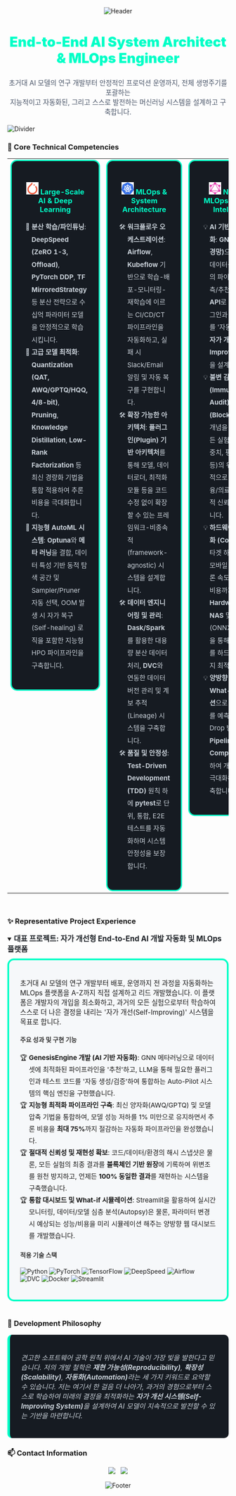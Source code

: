 <div id="header" align="center">
  <img src="https://capsule-render.vercel.app/api?type=venom&color=00ffc7&height=300&section=header&text=IRO's%20Universe&fontSize=70&animation=twinkling&fontColor=ffffff&fontAlignY=38" alt="Header"/>
</div>

<div style="text-align: center; margin-top: 20px; margin-bottom: 20px;">
  <h2 style="font-weight: 900; font-size: 2.2em; color: #00ffc7;">
    End-to-End AI System Architect & MLOps Engineer
  </h2>
  <p style="font-size: 1.1em; color: #4a5568;">
    초거대 AI 모델의 연구 개발부터 안정적인 프로덕션 운영까지, 전체 생명주기를 포괄하는<br/>지능적이고 자동화된, 그리고 스스로 발전하는 머신러닝 시스템을 설계하고 구축합니다.
  </p>
</div>

<img src="https://capsule-render.vercel.app/api?type=waving&color=00ffc7&height=70&section=title&width=100%" alt="Divider"/>

### **🚀 Core Technical Competencies**

<table width="100%" cellspacing="15" cellpadding="0" style="border: none;">
  <tr valign="top">
    <td width="33.3%">
      <div style="background-color: #161b22; border: 3px solid #00ffc7; border-radius: 15px; padding: 25px; height: 100%;">
        <h3 align="center" style="font-weight: bold; color: #00ffc7;">
          <img src="https://raw.githubusercontent.com/devicons/devicon/master/icons/pytorch/pytorch-original.svg" alt="PyTorch" width="28" height="28"/>
          Large-Scale AI & Deep Learning
        </h3>
        <ul style="list-style-type: '🤖 '; padding-left: 20px; font-size: 15px; line-height: 1.9; color: #c9d1d9;">
          <li><b>분산 학습/파인튜닝</b>: <strong>DeepSpeed (ZeRO 1-3, Offload)</strong>, <strong>PyTorch DDP</strong>, <strong>TF MirroredStrategy</strong> 등 분산 전략으로 수십억 파라미터 모델을 안정적으로 학습시킵니다.</li>
          <li><b>고급 모델 최적화</b>: <strong>Quantization (QAT, AWQ/GPTQ/HQQ, 4/8-bit)</strong>, <strong>Pruning</strong>, <strong>Knowledge Distillation</strong>, <strong>Low-Rank Factorization</strong> 등 최신 경량화 기법을 통합 적용하여 추론 비용을 극대화합니다.</li>
          <li><b>지능형 AutoML 시스템</b>: <strong>Optuna</strong>와 <strong>메타 러닝</strong>을 결합, 데이터 특성 기반 동적 탐색 공간 및 Sampler/Pruner 자동 선택, OOM 발생 시 자가 복구(Self-healing) 로직을 포함한 지능형 HPO 파이프라인을 구축합니다.</li>
        </ul>
      </div>
    </td>
    <td width="33.3%">
      <div style="background-color: #161b22; border: 3px solid #00ffc7; border-radius: 15px; padding: 25px; height: 100%;">
        <h3 align="center" style="font-weight: bold; color: #00ffc7;">
          <img src="https://raw.githubusercontent.com/devicons/devicon/master/icons/kubernetes/kubernetes-plain.svg" alt="Kubernetes" width="28" height="28"/>
          MLOps & System Architecture
        </h3>
        <ul style="list-style-type: '🛠️ '; padding-left: 20px; font-size: 15px; line-height: 1.9; color: #c9d1d9;">
          <li><b>워크플로우 오케스트레이션</b>: <strong>Airflow</strong>, <strong>Kubeflow</strong> 기반으로 학습-배포-모니터링-재학습에 이르는 CI/CD/CT 파이프라인을 자동화하고, 실패 시 Slack/Email 알림 및 자동 복구를 구현합니다.</li>
          <li><b>확장 가능한 아키텍처</b>: <strong>플러그인(Plugin) 기반 아키텍처</strong>를 통해 모델, 데이터로더, 최적화 모듈 등을 코드 수정 없이 확장할 수 있는 프레임워크-비종속적(framework-agnostic) 시스템을 설계합니다.</li>
          <li><b>데이터 엔지니어링 및 관리</b>: <strong>Dask/Spark</strong>를 활용한 대용량 분산 데이터 처리, <strong>DVC</strong>와 연동한 데이터 버전 관리 및 계보 추적(Lineage) 시스템을 구축합니다.</li>
          <li><b>품질 및 안정성</b>: <strong>Test-Driven Development (TDD)</strong> 원칙 하에 <strong>pytest</strong>로 단위, 통합, E2E 테스트를 자동화하며 시스템 안정성을 보장합니다.</li>
        </ul>
      </div>
    </td>
    <td width="33.3%">
      <div style="background-color: #161b22; border: 3px solid #00ffc7; border-radius: 15px; padding: 25px; height: 100%;">
        <h3 align="center" style="font-weight: bold; color: #00ffc7;">
          <img src="https://raw.githubusercontent.com/devicons/devicon/master/icons/graphql/graphql-plain.svg" alt="GraphQL" width="28" height="28"/>
          Next-Gen MLOps & System Intelligence
        </h3>
        <ul style="list-style-type: '💡 '; padding-left: 20px; font-size: 15px; line-height: 1.9; color: #c9d1d9;">
          <li><b>AI 기반 시스템 자동화</b>: <strong>GNN(그래프 신경망)</strong>으로 과거 실험 데이터를 학습, 최적의 파이프라인을 '예측/추천'하고, <strong>LLM API</strong>로 필요한 플러그인과 테스트 코드를 '자동 생성'하는 <strong>자가 개선(Self-Improving) 시스템</strong>을 설계합니다.</li>
          <li><b>불변 감사 추적 (Immutable Audit)</b>: <strong>블록체인(Blockchain)</strong> 원장 개념을 도입하여 모든 실험 결과(모델 가중치, 평가지표 해시 등)의 위변조를 원천적으로 방지하고, 금융/의료 수준의 절대적 신뢰성을 확보합니다.</li>
          <li><b>하드웨어 인식 최적화 (Co-Design)</b>: 타겟 하드웨어(GPU, 모바일 등)의 실제 추론 속도(Latency)와 비용까지 고려하는 <strong>Hardware-Aware NAS</strong> 및 모델 컴파일(ONNX/TensorRT)을 통해 소프트웨어를 하드웨어 수준까지 최적화합니다.</li>
          <li><b>양방향 AI 개발 환경</b>: <strong>What-if 시뮬레이션</strong>으로 실험 전 결과를 예측하고, Drag & Drop 방식의 <strong>Visual Pipeline Composer</strong>를 제공하여 개발 생산성을 극대화하는 UX를 구축합니다.</li>
        </ul>
      </div>
    </td>
  </tr>
</table>
<br>

### ✨ **Representative Project Experience**
<details open>
<summary>
  <strong style="font-size: 1.2em; color: #1f2328;">
    대표 프로젝트: 자가 개선형 End-to-End AI 개발 자동화 및 MLOps 플랫폼
  </strong>
</summary>
<div style="background-color: #f6f8fa; border: 4px solid #00ffc7; border-radius: 15px; padding: 25px; margin-top: 10px;">
  <p style="font-size: 1.1em;">
    초거대 AI 모델의 연구 개발부터 배포, 운영까지 전 과정을 자동화하는 MLOps 플랫폼을 A-Z까지 직접 설계하고 리드 개발했습니다. 이 플랫폼은 개발자의 개입을 최소화하고, 과거의 모든 실험으로부터 학습하여 스스로 더 나은 결정을 내리는 '자가 개선(Self-Improving)' 시스템을 목표로 합니다.
  </p>
  <h4 style="font-weight: bold; color: #333;">주요 성과 및 구현 기능</h4>
  <ul style="list-style-type: '🏆 '; padding-left: 20px; font-size: 15px; line-height: 1.8;">
    <li><strong>GenesisEngine 개발 (AI 기반 자동화)</strong>: GNN 메타러닝으로 데이터셋에 최적화된 파이프라인을 '추천'하고, LLM을 통해 필요한 플러그인과 테스트 코드를 '자동 생성/검증'하여 통합하는 Auto-Pilot 시스템의 핵심 엔진을 구현했습니다.</li>
    <li><strong>지능형 최적화 파이프라인 구축</strong>: 최신 양자화(AWQ/GPTQ) 및 모델 압축 기법을 통합하여, 모델 성능 저하를 1% 미만으로 유지하면서 추론 비용을 <strong>최대 75%</strong>까지 절감하는 자동화 파이프라인을 완성했습니다.</li>
    <li><strong>절대적 신뢰성 및 재현성 확보</strong>: 코드/데이터/환경의 해시 스냅샷은 물론, 모든 실험의 최종 결과를 <strong>블록체인 기반 원장</strong>에 기록하여 위변조를 원천 방지하고, 언제든 <strong>100% 동일한 결과</strong>를 재현하는 시스템을 구축했습니다.</li>
    <li><strong>통합 대시보드 및 What-if 시뮬레이션</strong>: Streamlit을 활용하여 실시간 모니터링, 데이터/모델 심층 분석(Autopsy)은 물론, 파라미터 변경 시 예상되는 성능/비용을 미리 시뮬레이션 해주는 양방향 웹 대시보드를 개발했습니다.</li>
  </ul>
  <h4 style="font-weight: bold; color: #333;">적용 기술 스택</h4>
  <p>
    <img src="https://img.shields.io/badge/Python-3776AB?style=for-the-badge&logo=python&logoColor=white" alt="Python"/> <img src="https://img.shields.io/badge/PyTorch-EE4C2C?style=for-the-badge&logo=pytorch&logoColor=white" alt="PyTorch"/> <img src="https://img.shields.io/badge/TensorFlow-FF6F00?style=for-the-badge&logo=tensorflow&logoColor=white" alt="TensorFlow"/> <img src="https://img.shields.io/badge/DeepSpeed-007ACC?style=for-the-badge" alt="DeepSpeed"/> <img src="https://img.shields.io/badge/Airflow-017CEE?style=for-the-badge&logo=apacheairflow&logoColor=white" alt="Airflow"/> <img src="https://img.shields.io/badge/DVC-13ADC7?style=for-the-badge&logo=dvc&logoColor=white" alt="DVC"/> <img src="https://img.shields.io/badge/Docker-2496ED?style=for-the-badge&logo=docker&logoColor=white" alt="Docker"/> <img src="https://img.shields.io/badge/Streamlit-FF4B4B?style=for-the-badge&logo=streamlit&logoColor=white" alt="Streamlit"/>
  </p>
</div>
</details>
<br>

### 💬 **Development Philosophy**
<div style="background-color: #161b22; border-left: 6px solid #00ffc7; border-radius: 10px; padding: 25px; color: #c9d1d9;">
  <p style="font-style: italic; font-size: 1.1em;">견고한 소프트웨어 공학 원칙 위에서 AI 기술이 가장 빛을 발한다고 믿습니다. 저의 개발 철학은 <strong>재현 가능성(Reproducibility)</strong>, <strong>확장성(Scalability)</strong>, <strong>자동화(Automation)</strong>라는 세 가지 키워드로 요약할 수 있습니다. 저는 여기서 한 걸음 더 나아가, 과거의 경험으로부터 스스로 학습하여 미래의 결정을 최적화하는 <strong>자가 개선 시스템(Self-Improving System)</strong>을 설계하여 AI 모델이 지속적으로 발전할 수 있는 기반을 마련합니다.</p>
</div>

### 📫 **Contact Information**
<p align="center">
  <a href="mailto:ATMOSPHERE.SHIRO@gmail.com"><img src="https://img.shields.io/badge/Gmail-ATMOSPHERE.SHIRO-D14836?style=for-the-badge&logo=gmail&logoColor=white"/></a>
  &nbsp;
  <a href="https://linkedin.com/in/your-linkedin-id"><img src="https://img.shields.io/badge/LinkedIn-Connect-0A66C2?style=for-the-badge&logo=linkedin&logoColor=white"/></a>
</p>

<div id="footer" align="center">
  <img src="https://capsule-render.vercel.app/api?type=waving&color=00ffc7&height=200&section=footer" alt="Footer"/>
</div>

